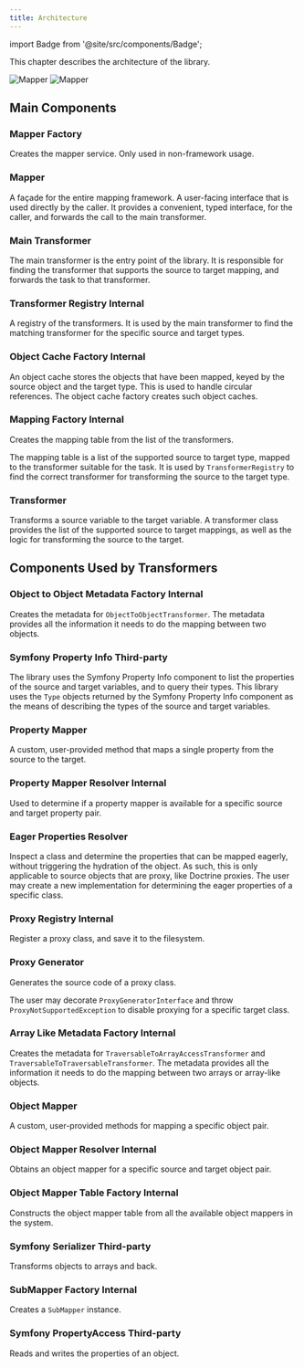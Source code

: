 ```yaml
---
title: Architecture
---
```


import Badge from '@site/src/components/Badge';

This chapter describes the architecture of the library.

![Mapper](./diagrams/mapper.light.svg#light)
![Mapper](./diagrams/mapper.dark.svg#dark)

## Main Components

### Mapper Factory

Creates the mapper service. Only used in non-framework usage.

### Mapper

A façade for the entire mapping framework. A user-facing interface that is used
directly by the caller. It provides a convenient, typed interface, for the
caller, and forwards the call to the main transformer.

### Main Transformer

The main transformer is the entry point of the library. It is responsible
for finding the transformer that supports the source to target mapping,
and forwards the task to that transformer.

### Transformer Registry <Badge type="danger">Internal</Badge>

A registry of the transformers. It is used by the main transformer to find
the matching transformer for the specific source and target types.

### Object Cache Factory <Badge type="danger">Internal</Badge>

An object cache stores the objects that have been mapped, keyed by the source
object and the target type. This is used to handle circular references. The
object cache factory creates such object caches.

### Mapping Factory <Badge type="danger">Internal</Badge>

Creates the mapping table from the list of the transformers.

The mapping table is a list of the supported source to target type, mapped to
the transformer suitable for the task. It is used by `TransformerRegistry` to
find the correct transformer for transforming the source to the target type.

### Transformer

Transforms a source variable to the target variable. A transformer class
provides the list of the supported source to target mappings, as well as
the logic for transforming the source to the target.

## Components Used by Transformers

### Object to Object Metadata Factory <Badge type="danger">Internal</Badge>

Creates the metadata for `ObjectToObjectTransformer`. The metadata provides all
the information it needs to do the mapping between two objects.

### Symfony Property Info <Badge type="info">Third-party</Badge>

The library uses the Symfony Property Info component to list the properties of
the source and target variables, and to query their types. This library uses
the `Type` objects returned by the Symfony Property Info component as the
means of describing the types of the source and target variables.

### Property Mapper

A custom, user-provided method that maps a single property from the source to
the target.

### Property Mapper Resolver <Badge type="danger">Internal</Badge>

Used to determine if a property mapper is available for a specific source and
target property pair.

### Eager Properties Resolver

Inspect a class and determine the properties that can be mapped eagerly, without
triggering the hydration of the object. As such, this is only applicable to
source objects that are proxy, like Doctrine proxies. The user may create a new
implementation for determining the eager properties of a specific class.

### Proxy Registry <Badge type="danger">Internal</Badge>

Register a proxy class, and save it to the filesystem.

### Proxy Generator

Generates the source code of a proxy class.

The user may decorate `ProxyGeneratorInterface` and throw
`ProxyNotSupportedException` to disable proxying for a specific target class.

### Array Like Metadata Factory <Badge type="danger">Internal</Badge>

Creates the metadata for `TraversableToArrayAccessTransformer` and
`TraversableToTraversableTransformer`. The metadata provides all the information
it needs to do the mapping between two arrays or array-like objects.

### Object Mapper

A custom, user-provided methods for mapping a specific object pair.

### Object Mapper Resolver <Badge type="danger">Internal</Badge>

Obtains an object mapper for a specific source and target object pair.

### Object Mapper Table Factory <Badge type="danger">Internal</Badge>

Constructs the object mapper table from all the available object mappers in the
system.

### Symfony Serializer <Badge type="info">Third-party</Badge>

Transforms objects to arrays and back.

### SubMapper Factory <Badge type="danger">Internal</Badge>

Creates a `SubMapper` instance.

### Symfony PropertyAccess <Badge type="info">Third-party</Badge>

Reads and writes the properties of an object.